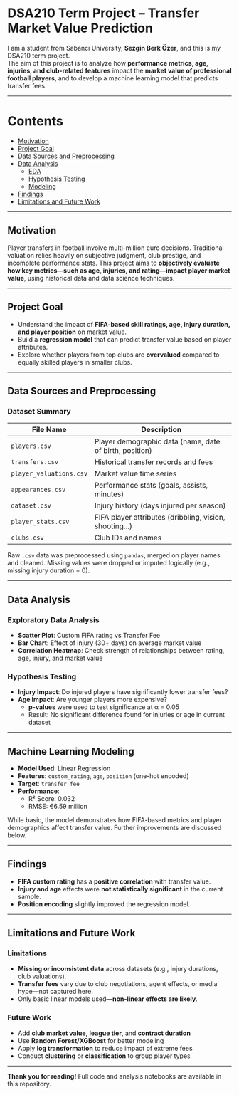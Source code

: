 
#  DSA210 Term Project – Transfer Market Value Prediction

I am a student from Sabancı University, **Sezgin Berk Özer**, and this is my DSA210 term project.  
The aim of this project is to analyze how **performance metrics, age, injuries, and club-related features** impact the **market value of professional football players**, and to develop a machine learning model that predicts transfer fees.

---

#  Contents
- [Motivation](#motivation)
- [Project Goal](#project-goal)
- [Data Sources and Preprocessing](#data-sources-and-preprocessing)
- [Data Analysis](#data-analysis)
  - [EDA](#exploratory-data-analysis)
  - [Hypothesis Testing](#hypothesis-testing)
  - [Modeling](#machine-learning-modeling)
- [Findings](#findings)
- [Limitations and Future Work](#limitations-and-future-work)

---

##  Motivation

Player transfers in football involve multi-million euro decisions. Traditional valuation relies heavily on subjective judgment, club prestige, and incomplete performance stats. This project aims to **objectively evaluate how key metrics—such as age, injuries, and rating—impact player market value**, using historical data and data science techniques.

---

##  Project Goal

- Understand the impact of **FIFA-based skill ratings, age, injury duration, and player position** on market value.
- Build a **regression model** that can predict transfer value based on player attributes.
- Explore whether players from top clubs are **overvalued** compared to equally skilled players in smaller clubs.

---

##  Data Sources and Preprocessing

###  Dataset Summary

| File Name             | Description |
|----------------------|-------------|
| `players.csv`         | Player demographic data (name, date of birth, position) |
| `transfers.csv`       | Historical transfer records and fees |
| `player_valuations.csv` | Market value time series |
| `appearances.csv`     | Performance stats (goals, assists, minutes) |
| `dataset.csv`         | Injury history (days injured per season) |
| `player_stats.csv`    | FIFA player attributes (dribbling, vision, shooting...) |
| `clubs.csv`           | Club IDs and names |

Raw `.csv` data was preprocessed using `pandas`, merged on player names and cleaned. Missing values were dropped or imputed logically (e.g., missing injury duration = 0).

---

##  Data Analysis

###  Exploratory Data Analysis

- **Scatter Plot**: Custom FIFA rating vs Transfer Fee
- **Bar Chart**: Effect of injury (30+ days) on average market value
- **Correlation Heatmap**: Check strength of relationships between rating, age, injury, and market value

###  Hypothesis Testing

- **Injury Impact**: Do injured players have significantly lower transfer fees?
- **Age Impact**: Are younger players more expensive?
  - **p-values** were used to test significance at α = 0.05
  - Result: No significant difference found for injuries or age in current dataset

---

##  Machine Learning Modeling

- **Model Used**: Linear Regression
- **Features**: `custom_rating`, `age`, `position` (one-hot encoded)
- **Target**: `transfer_fee`
- **Performance**:
  - R² Score: 0.032
  - RMSE: €6.59 million

While basic, the model demonstrates how FIFA-based metrics and player demographics affect transfer value. Further improvements are discussed below.

---

##  Findings

- **FIFA custom rating** has a **positive correlation** with transfer value.
- **Injury and age** effects were **not statistically significant** in the current sample.
- **Position encoding** slightly improved the regression model.

---

##  Limitations and Future Work

### Limitations

- **Missing or inconsistent data** across datasets (e.g., injury durations, club valuations).
- **Transfer fees** vary due to club negotiations, agent effects, or media hype—not captured here.
- Only basic linear models used—**non-linear effects are likely**.

### Future Work

- Add **club market value**, **league tier**, and **contract duration**
- Use **Random Forest/XGBoost** for better modeling
- Apply **log transformation** to reduce impact of extreme fees
- Conduct **clustering** or **classification** to group player types

---

**Thank you for reading!** Full code and analysis notebooks are available in this repository.

